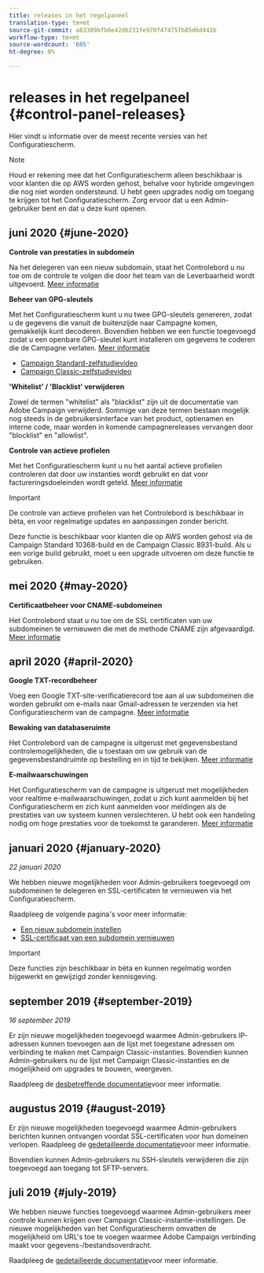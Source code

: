 ```yaml
---
title: releases in het regelpaneel
translation-type: tm+mt
source-git-commit: a83309bfb6e42db231fe970f47475fb85d6d441b
workflow-type: tm+mt
source-wordcount: '605'
ht-degree: 0%

---
```



# releases in het regelpaneel {#control-panel-releases}

Hier vindt u informatie over de meest recente versies van het Configuratiescherm.

>[!NOTE]
>
>Houd er rekening mee dat het Configuratiescherm alleen beschikbaar is voor klanten die op AWS worden gehost, behalve voor hybride omgevingen die nog niet worden ondersteund. U hebt geen upgrades nodig om toegang te krijgen tot het Configuratiescherm. Zorg ervoor dat u een Admin-gebruiker bent en dat u deze kunt openen.

## juni 2020 {#june-2020}

**Controle van prestaties in subdomein**

Na het delegeren van een nieuw subdomain, staat het Controlebord u nu toe om de controle te volgen die door het team van de Leverbaarheid wordt uitgevoerd. [Meer informatie](subdomains-certificates/using/setting-up-new-subdomain.md)

**Beheer van GPG-sleutels**

Met het Configuratiescherm kunt u nu twee GPG-sleutels genereren, zodat u de gegevens die vanuit de buitenzijde naar Campagne komen, gemakkelijk kunt decoderen. Bovendien hebben we een functie toegevoegd zodat u een openbare GPG-sleutel kunt installeren om gegevens te coderen die de Campagne verlaten. [Meer informatie](instances-settings/using/gpg-keys-management.md)
* [Campaign Standard-zelfstudievideo](https://docs.adobe.com/content/help/en/campaign-standard-learn/tutorials/administrating/control-panel/generating-and-installing-gpg-keys.html)
* [Campaign Classic-zelfstudievideo](https://docs.adobe.com/content/help/en/campaign-classic-learn/tutorials/administrating/control-panel-acc/generating-and-installing-gpg-keys.html)

**&#39;Whitelist&#39; / &#39;Blacklist&#39; verwijderen**

Zowel de termen &quot;whitelist&quot; als &quot;blacklist&quot; zijn uit de documentatie van Adobe Campaign verwijderd. Sommige van deze termen bestaan mogelijk nog steeds in de gebruikersinterface van het product, optienamen en interne code, maar worden in komende campagnereleases vervangen door &quot;blocklist&quot; en &quot;allowlist&quot;.

**Controle van actieve profielen**

Met het Configuratiescherm kunt u nu het aantal actieve profielen controleren dat door uw instanties wordt gebruikt en dat voor factureringsdoeleinden wordt geteld. [Meer informatie](performance-monitoring/using/active-profiles-monitoring.md)

>[!IMPORTANT]
>
>De controle van actieve profielen van het Controlebord is beschikbaar in bèta, en voor regelmatige updates en aanpassingen zonder bericht.
>
>Deze functie is beschikbaar voor klanten die op AWS worden gehost via de Campaign Standard 10368-build en de Campaign Classic 8931-build. Als u een vorige build gebruikt, moet u een upgrade uitvoeren om deze functie te gebruiken.

## mei 2020 {#may-2020}

**Certificaatbeheer voor CNAME-subdomeinen**

Het Controlebord staat u nu toe om de SSL certificaten van uw subdomeinen te vernieuwen die met de methode CNAME zijn afgevaardigd. [Meer informatie](subdomains-certificates/using/renewing-subdomain-certificate.md)

## april 2020 {#april-2020}

**Google TXT-recordbeheer**

Voeg een Google TXT-site-verificatierecord toe aan al uw subdomeinen die worden gebruikt om e-mails naar Gmail-adressen te verzenden via het Configuratiescherm van de campagne. [Meer informatie](subdomains-certificates/using/managing-txt-records.md)

**Bewaking van databaseruimte**

Het Controlebord van de campagne is uitgerust met gegevensbestand controlemogelijkheden, die u toestaan om uw gebruik van de gegevensbestandruimte op bestelling en in tijd te bekijken. [Meer informatie](performance-monitoring/using/database-monitoring.md)

**E-mailwaarschuwingen**

Het Configuratiescherm van de campagne is uitgerust met mogelijkheden voor realtime e-mailwaarschuwingen, zodat u zich kunt aanmelden bij het Configuratiescherm en zich kunt aanmelden voor meldingen als de prestaties van uw systeem kunnen verslechteren. U hebt ook een handeling nodig om hoge prestaties voor de toekomst te garanderen. [Meer informatie](performance-monitoring/using/email-alerting.md)

## januari 2020 {#january-2020}

*22 januari 2020*

We hebben nieuwe mogelijkheden voor Admin-gebruikers toegevoegd om subdomeinen te delegeren en SSL-certificaten te vernieuwen via het Configuratiescherm.

Raadpleeg de volgende pagina&#39;s voor meer informatie:
* [Een nieuw subdomein instellen](subdomains-certificates/using/setting-up-new-subdomain.md)
* [SSL-certificaat van een subdomein vernieuwen](subdomains-certificates/using/renewing-subdomain-certificate.md)

>[!IMPORTANT]
>
>Deze functies zijn beschikbaar in bèta en kunnen regelmatig worden bijgewerkt en gewijzigd zonder kennisgeving.

## september 2019 {#september-2019}

*16 september 2019*

Er zijn nieuwe mogelijkheden toegevoegd waarmee Admin-gebruikers IP-adressen kunnen toevoegen aan de lijst met toegestane adressen om verbinding te maken met Campaign Classic-instanties.
Bovendien kunnen Admin-gebruikers nu de lijst met Campaign Classic-instanties en de mogelijkheid om upgrades te bouwen, weergeven.

Raadpleeg de [desbetreffende documentatie](instances-settings/using/ip-whitelisting-instance-access.md)voor meer informatie.

## augustus 2019 {#august-2019}

Er zijn nieuwe mogelijkheden toegevoegd waarmee Admin-gebruikers berichten kunnen ontvangen voordat SSL-certificaten voor hun domeinen verlopen. Raadpleeg de [gedetailleerde documentatie](subdomains-certificates/using/monitoring-ssl-certificates.md)voor meer informatie.

Bovendien kunnen Admin-gebruikers nu SSH-sleutels verwijderen die zijn toegevoegd aan toegang tot SFTP-servers.

## juli 2019 {#july-2019}

We hebben nieuwe functies toegevoegd waarmee Admin-gebruikers meer controle kunnen krijgen over Campaign Classic-instantie-instellingen. De nieuwe mogelijkheden van het Configuratiescherm omvatten de mogelijkheid om URL&#39;s toe te voegen waarmee Adobe Campaign verbinding maakt voor gegevens-/bestandsoverdracht.

Raadpleeg de [gedetailleerde documentatie](instances-settings/using/url-permissions.md)voor meer informatie.
